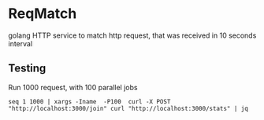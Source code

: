 # ReqMatch
golang HTTP service to match http request, that was received in 10 seconds interval

## Testing
Run 1000 request, with 100 parallel jobs

`
seq 1 1000 | xargs -Iname  -P100  curl -X POST "http://localhost:3000/join"
curl "http://localhost:3000/stats" | jq
`